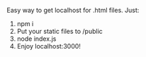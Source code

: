 Easy way to get localhost for .html files. Just:

1. npm i
2. Put your static files to /public
3. node index.js
3. Enjoy localhost:3000!
